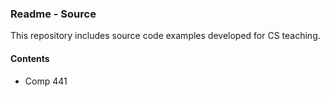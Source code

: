 ### Readme - Source

This repository includes source code examples developed for CS teaching.

#### Contents
* Comp 441
